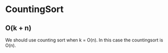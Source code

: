 # CountingSort

## O(k + n)

We should use counting sort when k = O(n). In this case the countingsort is O(n).
